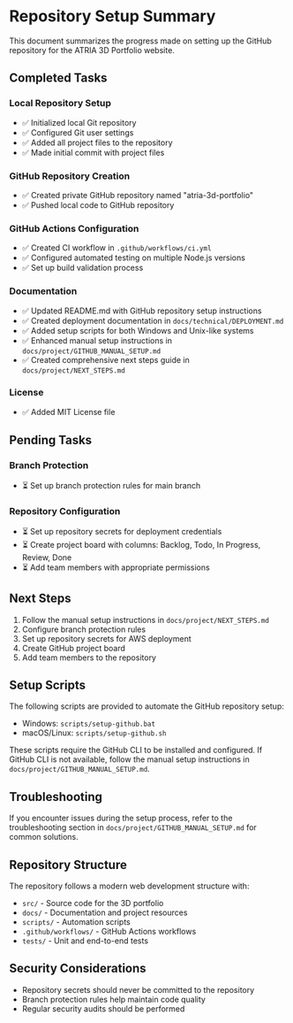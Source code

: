 # Repository Setup Summary

This document summarizes the progress made on setting up the GitHub repository for the ATRIA 3D Portfolio website.

## Completed Tasks

### Local Repository Setup
- ✅ Initialized local Git repository
- ✅ Configured Git user settings
- ✅ Added all project files to the repository
- ✅ Made initial commit with project files

### GitHub Repository Creation
- ✅ Created private GitHub repository named "atria-3d-portfolio"
- ✅ Pushed local code to GitHub repository

### GitHub Actions Configuration
- ✅ Created CI workflow in `.github/workflows/ci.yml`
- ✅ Configured automated testing on multiple Node.js versions
- ✅ Set up build validation process

### Documentation
- ✅ Updated README.md with GitHub repository setup instructions
- ✅ Created deployment documentation in `docs/technical/DEPLOYMENT.md`
- ✅ Added setup scripts for both Windows and Unix-like systems
- ✅ Enhanced manual setup instructions in `docs/project/GITHUB_MANUAL_SETUP.md`
- ✅ Created comprehensive next steps guide in `docs/project/NEXT_STEPS.md`

### License
- ✅ Added MIT License file

## Pending Tasks

### Branch Protection
- ⏳ Set up branch protection rules for main branch

### Repository Configuration
- ⏳ Set up repository secrets for deployment credentials
- ⏳ Create project board with columns: Backlog, Todo, In Progress, Review, Done
- ⏳ Add team members with appropriate permissions

## Next Steps

1. Follow the manual setup instructions in `docs/project/NEXT_STEPS.md`
2. Configure branch protection rules
3. Set up repository secrets for AWS deployment
4. Create GitHub project board
5. Add team members to the repository

## Setup Scripts

The following scripts are provided to automate the GitHub repository setup:

- Windows: `scripts/setup-github.bat`
- macOS/Linux: `scripts/setup-github.sh`

These scripts require the GitHub CLI to be installed and configured. If GitHub CLI is not available, follow the manual setup instructions in `docs/project/GITHUB_MANUAL_SETUP.md`.

## Troubleshooting

If you encounter issues during the setup process, refer to the troubleshooting section in `docs/project/GITHUB_MANUAL_SETUP.md` for common solutions.

## Repository Structure

The repository follows a modern web development structure with:

- `src/` - Source code for the 3D portfolio
- `docs/` - Documentation and project resources
- `scripts/` - Automation scripts
- `.github/workflows/` - GitHub Actions workflows
- `tests/` - Unit and end-to-end tests

## Security Considerations

- Repository secrets should never be committed to the repository
- Branch protection rules help maintain code quality
- Regular security audits should be performed
